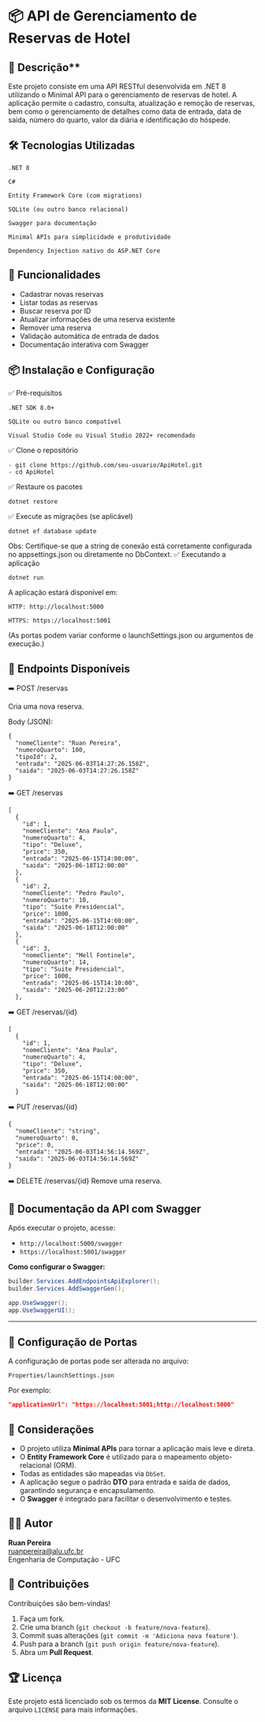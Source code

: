 # 📦 API de Gerenciamento de Reservas de Hotel
## 📖 Descrição**

Este projeto consiste em uma API RESTful desenvolvida em .NET 8 utilizando o Minimal API para o gerenciamento de reservas de hotel. A aplicação permite o cadastro, consulta, atualização e remoção de reservas, bem como o gerenciamento de detalhes como data de entrada, data de saída, número do quarto, valor da diária e identificação do hóspede.
## 🛠️ Tecnologias Utilizadas

    .NET 8

    C#

    Entity Framework Core (com migrations)

    SQLite (ou outro banco relacional)

    Swagger para documentação

    Minimal APIs para simplicidade e produtividade

    Dependency Injection nativo do ASP.NET Core
## 🚀 Funcionalidades
- Cadastrar novas reservas
- Listar todas as reservas
- Buscar reserva por ID
- Atualizar informações de uma reserva existente
- Remover uma reserva
- Validação automática de entrada de dados
- Documentação interativa com Swagger

## 📦 Instalação e Configuração
✅ Pré-requisitos

    .NET SDK 8.0+

    SQLite ou outro banco compatível

    Visual Studio Code ou Visual Studio 2022+ recomendado

✅ Clone o repositório
```
- git clone https://github.com/seu-usuario/ApiHotel.git
- cd ApiHotel
```
✅ Restaure os pacotes
```
dotnet restore
```
✅ Execute as migrações (se aplicável)
```
dotnet ef database update
```
Obs: Certifique-se que a string de conexão está corretamente configurada no appsettings.json ou diretamente no DbContext.
✅ Executando a aplicação
```
dotnet run
```
A aplicação estará disponível em:

    HTTP: http://localhost:5000

    HTTPS: https://localhost:5001

(As portas podem variar conforme o launchSettings.json ou argumentos de execução.)

## 🧭 Endpoints Disponíveis
➡️ POST /reservas

Cria uma nova reserva.

Body (JSON):

```
{
  "nomeCliente": "Ruan Pereira",
  "numeroQuarto": 100,
  "tipoId": 2,
  "entrada": "2025-06-03T14:27:26.158Z",
  "saida": "2025-06-03T14:27:26.158Z"
}
```
➡️ GET /reservas

```
[
  {
    "id": 1,
    "nomeCliente": "Ana Paula",
    "numeroQuarto": 4,
    "tipo": "Deluxe",
    "price": 350,
    "entrada": "2025-06-15T14:00:00",
    "saida": "2025-06-18T12:00:00"
  },
  {
    "id": 2,
    "nomeCliente": "Pedro Paulo",
    "numeroQuarto": 10,
    "tipo": "Suite Presidencial",
    "price": 1000,
    "entrada": "2025-06-15T14:00:00",
    "saida": "2025-06-18T12:00:00"
  },
  {
    "id": 3,
    "nomeCliente": "Mell Fontinele",
    "numeroQuarto": 14,
    "tipo": "Suite Presidencial",
    "price": 1000,
    "entrada": "2025-06-15T14:10:00",
    "saida": "2025-06-20T12:23:00"
  },
```
➡️ GET /reservas/{id}
```
[
  {
    "id": 1,
    "nomeCliente": "Ana Paula",
    "numeroQuarto": 4,
    "tipo": "Deluxe",
    "price": 350,
    "entrada": "2025-06-15T14:00:00",
    "saida": "2025-06-18T12:00:00"
  }
```
➡️ PUT /reservas/{id}
```
{
  "nomeCliente": "string",
  "numeroQuarto": 0,
  "price": 0,
  "entrada": "2025-06-03T14:56:14.569Z",
  "saida": "2025-06-03T14:56:14.569Z"
}
```
➡️ DELETE /reservas/{id}
Remove uma reserva.

## 📄 Documentação da API com Swagger

Após executar o projeto, acesse:

- `http://localhost:5000/swagger`
- `https://localhost:5001/swagger`

**Como configurar o Swagger:**

```csharp
builder.Services.AddEndpointsApiExplorer();
builder.Services.AddSwaggerGen();

app.UseSwagger();
app.UseSwaggerUI();
```

---

## 🔧 Configuração de Portas

A configuração de portas pode ser alterada no arquivo:

```
Properties/launchSettings.json
```

Por exemplo:

```json
"applicationUrl": "https://localhost:5001;http://localhost:5000"
```



## 📝 Considerações

- O projeto utiliza **Minimal APIs** para tornar a aplicação mais leve e direta.
- O **Entity Framework Core** é utilizado para o mapeamento objeto-relacional (ORM).
- Todas as entidades são mapeadas via `DbSet`.
- A aplicação segue o padrão **DTO** para entrada e saída de dados, garantindo segurança e encapsulamento.
- O **Swagger** é integrado para facilitar o desenvolvimento e testes.



## 🧑‍💻 Autor

**Ruan Pereira**  
[ruanpereira@alu.ufc.br](mailto:ruanpereira@alu.ufc.br)  
Engenharia de Computação - UFC  



## 🤝 Contribuições

Contribuições são bem-vindas!  

1. Faça um fork.  
2. Crie uma branch (`git checkout -b feature/nova-feature`).  
3. Commit suas alterações (`git commit -m 'Adiciona nova feature'`).  
4. Push para a branch (`git push origin feature/nova-feature`).  
5. Abra um **Pull Request**.



## 🏆 Licença

Este projeto está licenciado sob os termos da **MIT License**. Consulte o arquivo `LICENSE` para mais informações.
